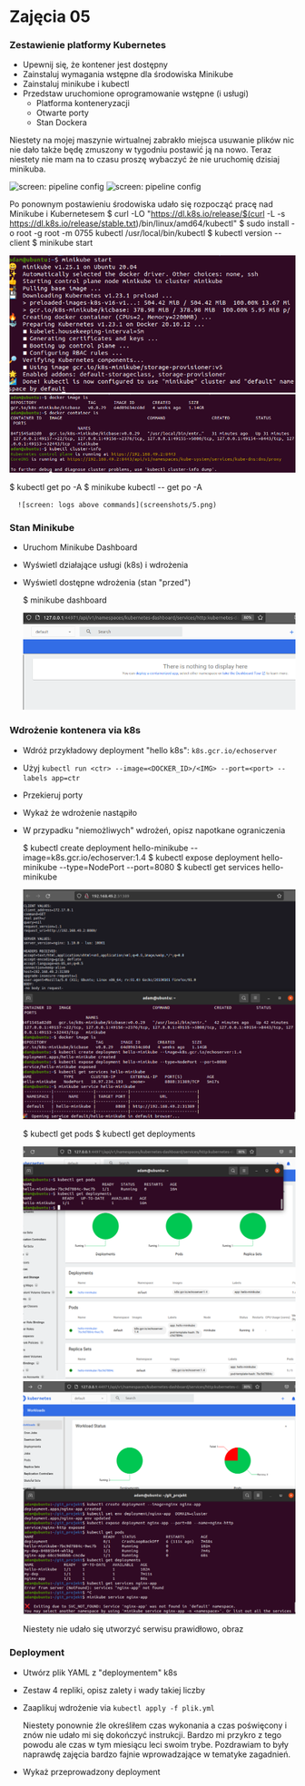 # Zajęcia 05

### Zestawienie platformy Kubernetes

* Upewnij się, że kontener jest dostępny
* Zainstaluj wymagania wstępne dla środowiska Minikube
* Zainstaluj minikube i kubectl
* Przedstaw uruchomione oprogramowanie wstępne (i usługi)
  * Platforma konteneryzacji
  * Otwarte porty
  * Stan Dockera
  
 Niestety na mojej maszynie wirtualnej zabrakło miejsca usuwanie plików nic nie dało także będę zmuszony w tygodniu postawić ją na nowo. 
 Teraz niestety nie mam na to czasu proszę wybaczyć że nie uruchomię dzisiaj minikuba.

  ![screen: pipeline config](screenshots/1.PNG) 
  ![screen: pipeline config](screenshots/2.PNG) 
   
   Po ponownym postawieniu środowiska udało się rozpocząć pracę nad Minikube i Kubernetesem
   $ curl -LO "https://dl.k8s.io/release/$(curl -L -s https://dl.k8s.io/release/stable.txt)/bin/linux/amd64/kubectl"
   $ sudo install -o root -g root -m 0755 kubectl /usr/local/bin/kubectl
   $ kubectl version --client
   $ minikube start
   
   ![screen: pipeline config](screenshots/3.png) 
   ![screen: pipeline config](screenshots/4.png)
   
   $ kubectl get po -A
   $ minikube kubectl -- get po -A
   
      ![screen: logs above commands](screenshots/5.png)
   
### Stan Minikube
* Uruchom Minikube Dashboard
* Wyświetl działające usługi (k8s) i wdrożenia
* Wyświetl dostępne wdrożenia (stan "przed") 

   $ minikube dashboard

   ![screen: first usage dashboard](screenshots/6.png)

### Wdrożenie kontenera via k8s
* Wdróż przykładowy deployment "hello k8s": ```k8s.gcr.io/echoserver```
* Użyj ```kubectl run <ctr> --image=<DOCKER_ID>/<IMG> --port=<port> --labels app=ctr```
* Przekieruj porty
* Wykaż że wdrożenie nastąpiło
* W przypadku "niemożliwych" wdrożeń, opisz napotkane ograniczenia

   $ kubectl create deployment hello-minikube --image=k8s.gcr.io/echoserver:1.4
   $ kubectl expose deployment hello-minikube --type=NodePort --port=8080
   $ kubectl get services hello-minikube
   
   ![screen: first deploymet](screenshots/7.png)
   
   $ kubectl get pods
   $ kubectl get deployments
   
   ![screen: hello deploymet](screenshots/8.png)
   ![screen: nginx deploymet](screenshots/9.png)
   
   Niestety nie udało się utworzyć serwisu prawidłowo, obraz 

### Deployment
* Utwórz plik YAML z "deploymentem" k8s
* Zestaw 4 repliki, opisz zalety i wady takiej liczby
* Zaaplikuj wdrożenie via ```kubectl apply -f plik.yml```

  Niestety ponownie źle określiłem czas wykonania a czas poświęcony i znów nie udało mi się dokończyć instrukcji. Bardzo mi przykro z tego powodu ale czas w tym miesiącu leci swoim trybe. Pozdrawiam to były naprawdę zajęcia bardzo fajnie wprowadzające w tematyke zagadnień.





* Wykaż przeprowadzony deployment

